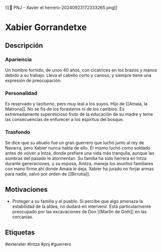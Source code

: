 ![[👤 PNJ - Xavier el herrero-20240923172333265.png]]
# Xabier Gorrandetxe

## Descripción
### Apariencia 
Un hombre fornido, de unos 40 años, con cicatrices en los brazos y manos debido a su trabajo. Lleva el cabello corto y canoso, y siempre tiene una expresión de preocupación.
### Personalidad 
Es reservado y taciturno, pero muy leal a los suyos. Hijo de [[Amaia, la Matrona]]. No se fia de los forasteros ni de los cambios. Es extremadamente supersticioso fruto de la educación de su madre y teme las consecuencias de enfurecer a los espíritus del bosque.
### Trasfondo 
Se dice que su abuelo fue un gran guerrero que luchó junto al rey de Navarra, pero Xabier nunca habla de ello. Él mismo luchó como soldado antes de volver a Intza, donde prefiere una vida más tranquila, aunque las sombras del pasado le atormentan. Su familia ha sido herrera en Intza durante generaciones, y su esposa, Aintza, maneja los asuntos familiares con mano firme ahí donde Amaia le deja. Xabier ha jurado no forjar armas para nadie, salvo por orden de [[Birrutia]].
## Motivaciones
- Proteger a su familia y al pueblo. Si percibe que algo amenaza la estabilidad de la aldea, no dudará en intervenir. Está particularmente preocupado por las excavaciones de Don [[Martín de Goñi]] en las cercanías. 

## Etiquetas
#exterater #intza #pnj  #guerrero 